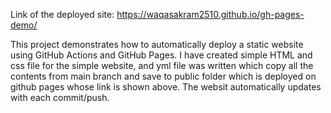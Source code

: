 Link of the deployed site:
https://waqasakram2510.github.io/gh-pages-demo/

This project demonstrates how to automatically deploy a static website using GitHub Actions and GitHub Pages.
I have created simple HTML and css file for the simple website, and yml file was written which copy all the contents from main branch and save to public folder which is deployed on github pages whose link is shown above.
The websit automatically updates with each commit/push.


